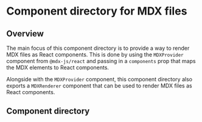 # Component directory for MDX files

## Overview

The main focus of this component directory is to provide a way to render MDX
files as React components. This is done by using the `MDXProvider` component
from `@mdx-js/react` and passing in a `components` prop that maps the MDX
elements to React components.

Alongside with the `MDXProvider` component, this component directory also
exports a `MDXRenderer` component that can be used to render MDX files as
React components.

## Component directory
